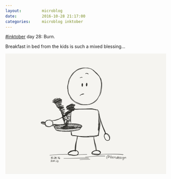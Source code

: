```yaml
---
layout:         microblog
date:           2016-10-28 21:17:00
categories:     microblog inktober
---
```

[#inktober](/categories/inktober) day 28: Burn.

Breakfast in bed from the kids is such a mixed blessing…

![Burned food](/images/microblog/201610282117.jpg)
